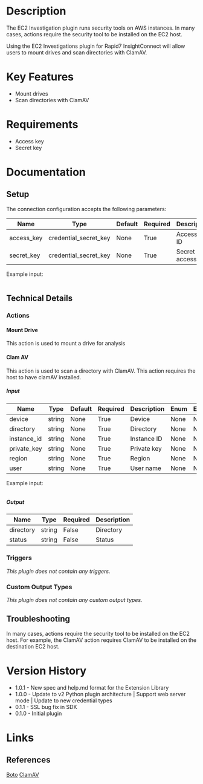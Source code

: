# Description

The EC2 Investigation plugin runs security tools on AWS instances.
In many cases, actions require the security tool to be installed on the EC2 host.

Using the EC2 Investigations plugin for Rapid7 InsightConnect will allow users to mount drives and scan
directories with ClamAV.

# Key Features

* Mount drives
* Scan directories with ClamAV

# Requirements

* Access key
* Secret key

# Documentation

## Setup

The connection configuration accepts the following parameters:

|Name|Type|Default|Required|Description|Enum|Example|
|----|----|-------|--------|-----------|----|-------|
|access_key|credential_secret_key|None|True|Access Key ID|None|None|
|secret_key|credential_secret_key|None|True|Secret access key|None|None|

Example input:

```
```

## Technical Details

### Actions

#### Mount Drive

This action is used to mount a drive for analysis

#### Clam AV

This action is used to scan a directory with ClamAV. This action requires the host to have clamAV installed.

##### Input

|Name|Type|Default|Required|Description|Enum|Example|
|----|----|-------|--------|-----------|----|-------|
|device|string|None|True|Device|None|None|
|directory|string|None|True|Directory|None|None|
|instance_id|string|None|True|Instance ID|None|None|
|private_key|string|None|True|Private key|None|None|
|region|string|None|True|Region|None|None|
|user|string|None|True|User name|None|None|

Example input:

```
```

##### Output

|Name|Type|Required|Description|
|----|----|--------|-----------|
|directory|string|False|Directory|
|status|string|False|Status|

### Triggers

_This plugin does not contain any triggers._

### Custom Output Types

_This plugin does not contain any custom output types._

## Troubleshooting

In many cases, actions require the security tool to be installed on the EC2 host.
For example, the ClamAV action requires ClamAV to be installed on the destination EC2 host.

# Version History

* 1.0.1 - New spec and help.md format for the Extension Library
* 1.0.0 - Update to v2 Python plugin architecture | Support web server mode | Update to new credential types
* 0.1.1 - SSL bug fix in SDK
* 0.1.0 - Initial plugin

# Links

## References

[Boto](http://boto.cloudhackers.com/en/latest/ref/manage.html)
[ClamAV](https://www.clamav.net/)

